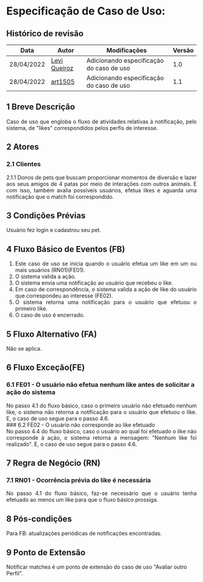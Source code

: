# Especificação de Caso de Uso: <Notificar Matchs>

 ## Histórico de revisão
| Data       | Autor                                        | Modificações                      | Versão |
| ---------- | -------------------------------------------- | --------------------------------- | ------ |
| 28/04/2022 | [Levi Queiroz](https://github.com/LeviQ27) | Adicionando especificação do caso de uso | 1.0    |
| 28/04/2022 | [art1505](https://github.com/art1505) | Adicionando especificação do caso de uso | 1.1    |

## 1 Breve Descrição
<div style="text-align: justify">
Caso de uso que engloba o fluxo de atividades relativas à notificação, pelo sistema, de "likes" correspondidos pelos perfis de interesse.
</div>


## 2 Atores

### 2.1   Clientes
   <div style="text-align: justify">
   2.1.1  Donos de pets que buscam proporcionar momentos de diversão e lazer aos seus amigos de 4 patas por meio de interações com outros animais. E com isso, também avalia possíveis usuários, efetua likes e aguarda uma notificação que o match foi correspondido.
   </div>

## 3 Condições Prévias

Usuário fez login e cadastrou seu pet.
  
## 4 Fluxo Básico de Eventos (FB)

<div style="text-align: justify">

1. Este caso de uso se inicia quando o usuário efetua um like em um ou mais usuários (RN01)(FE01).
2. O sistema valida a ação.
3. O sistema envia uma notificação ao usuário que recebeu o like.
4. Em caso de correspondência, o sistema valida a ação de like do usuário que correspondeu ao interesse (FE02).
5. O sistema retorna uma notificação para o usuário que efetuou o primeiro like.
6. O caso de uso é encerrado.

</div>

## 5 Fluxo Alternativo (FA)

<div style="text-align: justify">

Não se aplica.

</div>
  
## 6 Fluxo Exceção(FE)
 
 ### 6.1 FE01 - O usuário não efetua nenhum like antes de solicitar a ação do sistema
<div style="text-align: justify">
No passo 4.1 do fluxo básico, caso o primeiro usuário não efetuado nenhum like, o sistema não retorna a notificação para o usuário que efetuou o like. E, o caso de uso segue para o passo 4.6.
</div>
 ### 6.2 FE02 - O usuário não corresponde ao like efetuado
<div style="text-align: justify">
No passo 4.4 do fluxo básico, caso o usuário ao qual foi efetuado o like não corresponde à ação, o sistema retorna a mensagem: "Nenhum like foi realizado". E, o caso de uso segue para o passo 4.6.
</div>
  
## 7 Regra de Negócio (RN)
### 7.1 RN01 - Ocorrência prévia do like é necessária
<div style="text-align: justify">
No passo 4.1 do fluxo básico, faz-se necessário que o usuário tenha efetuado ao menos um like para que o fluxo básico prossiga.
</div>
  
## 8 Pós-condições
<div style="text-align: justify">
Para FB: atualizações periódicas de notificações encontradas.
</div>
  
## 9 Ponto de Extensão
Notificar matches é um ponto de extensão do caso de uso "Avaliar outro Perfil".
